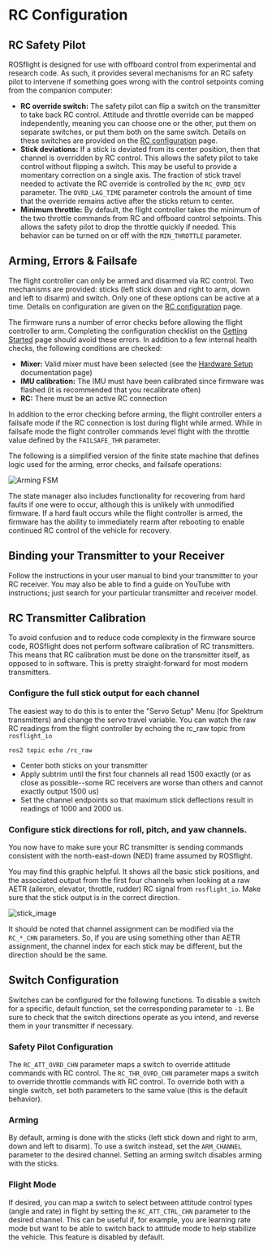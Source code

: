 # RC Configuration

## RC Safety Pilot

ROSflight is designed for use with offboard control from experimental and research code.
As such, it provides several mechanisms for an RC safety pilot to intervene if something goes wrong with the control setpoints coming from the companion computer:

  - **RC override switch:** The safety pilot can flip a switch on the transmitter to take back RC control. Attitude and throttle override can be mapped independently, meaning you can choose one or the other, put them on separate switches, or put them both on the same switch. Details on these switches are provided on the [RC configuration](rc-configuration.md) page.
  - **Stick deviations:** If a stick is deviated from its center position, then that channel is overridden by RC control. This allows the safety pilot to take control without flipping a switch. This may be useful to provide a momentary correction on a single axis. The fraction of stick travel needed to activate the RC override is controlled by the `RC_OVRD_DEV` parameter. The `OVRD_LAG_TIME` parameter controls the amount of time that the override remains active after the sticks return to center.
  - **Minimum throttle:** By default, the flight controller takes the minimum of the two throttle commands from RC and offboard control setpoints. This allows the safety pilot to drop the throttle quickly if needed. This behavior can be turned on or off with the `MIN_THROTTLE` parameter.

## Arming, Errors & Failsafe

The flight controller can only be armed and disarmed via RC control.
Two mechanisms are provided: sticks (left stick down and right to arm, down and left to disarm) and switch.
Only one of these options can be active at a time.
Details on configuration are given on the [RC configuration](rc-configuration.md) page.

The firmware runs a number of error checks before allowing the flight controller to arm.
Completing the configuration checklist on the [Getting Started](getting-started.md) page should avoid these errors.
In addition to a few internal health checks, the following conditions are checked:

  - **Mixer:** Valid mixer must have been selected (see the [Hardware Setup](hardware-setup.md) documentation page)
  - **IMU calibration:** The IMU must have been calibrated since firmware was flashed (it is recommended that you recalibrate often)
  - **RC:** There must be an active RC connection

In addition to the error checking before arming, the flight controller enters a failsafe mode if the RC connection is lost during flight while armed.
While in failsafe mode the flight controller commands level flight with the throttle value defined by the `FAILSAFE_THR` parameter.

The following is a simplified version of the finite state machine that defines logic used for the arming, error checks, and failsafe operations:

![Arming FSM](images/arming-fsm-simplified.svg)

The state manager also includes functionality for recovering from hard faults if one were to occur, although this is unlikely with unmodified firmware. If a hard fault occurs while the flight controller is armed, the firmware has the ability to immediately rearm after rebooting to enable continued RC control of the vehicle for recovery.

## Binding your Transmitter to your Receiver

Follow the instructions in your user manual to bind your transmitter to your RC receiver. You may also be able to find a guide on YouTube with instructions; just search for your particular transmitter and receiver model.

## RC Transmitter Calibration

To avoid confusion and to reduce code complexity in the firmware source code, ROSflight does not perform software calibration of RC transmitters. This means that RC calibration must be done on the transmitter itself, as opposed to in software. This is pretty straight-forward for most modern transmitters.

### Configure the full stick output for each channel

The easiest way to do this is to enter the "Servo Setup" Menu (for Spektrum transmitters) and change the servo travel variable. You can watch the raw RC readings from the flight controller by echoing the rc_raw topic from `rosflight_io`

```
ros2 topic echo /rc_raw
```

* Center both sticks on your transmitter
* Apply subtrim until the first four channels all read 1500 exactly (or as close as possible--some RC receivers are worse than others and cannot exactly output 1500 us)
* Set the channel endpoints so that maximum stick deflections result in readings of 1000 and 2000 us.

### Configure stick directions for roll, pitch, and yaw channels.

You now have to make sure your RC transmitter is sending commands consistent with the north-east-down (NED) frame assumed by ROSflight.

You may find this graphic helpful. It shows all the basic stick positions, and the associated output from the first four channels when looking at a raw AETR (aileron, elevator, throttle, rudder) RC signal from `rosflight_io`. Make sure that the stick output is in the correct direction.

![stick_image](images/sticks.png)

It should be noted that channel assignment can be modified via the `RC_*_CHN` parameters. So, if you are using something other than AETR assignment, the channel index for each stick may be different, but the direction should be the same.

## Switch Configuration

Switches can be configured for the following functions.
To disable a switch for a specific, default function, set the corresponding parameter to `-1`.
Be sure to check that the switch directions operate as you intend, and reverse them in your transmitter if necessary.

### Safety Pilot Configuration

The `RC_ATT_OVRD_CHN` parameter maps a switch to override attitude commands with RC control.
The `RC_THR_OVRD_CHN` parameter maps a switch to override throttle commands with RC control.
To override both with a single switch, set both parameters to the same value (this is the default behavior).

### Arming

By default, arming is done with the sticks (left stick down and right to arm, down and left to disarm).
To use a switch instead, set the `ARM_CHANNEL` parameter to the desired channel.
Setting an arming switch disables arming with the sticks.

### Flight Mode

If desired, you can map a switch to select between attitude control types (angle and rate) in flight by setting the `RC_ATT_CTRL_CHN` parameter to the desired channel.
This can be useful if, for example, you are learning rate mode but want to be able to switch back to attitude mode to help stabilize the vehicle.
This feature is disabled by default.

